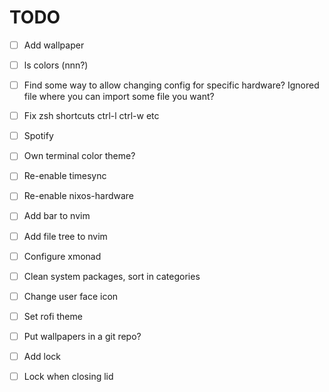 # TODO

- [ ] Add wallpaper
- [ ] ls colors (nnn?)
- [ ] Find some way to allow changing config for specific hardware? Ignored file where you can import some file you want?
- [ ] Fix zsh shortcuts ctrl-l ctrl-w etc
- [ ] Spotify
- [ ] Own terminal color theme?
- [ ] Re-enable timesync
- [ ] Re-enable nixos-hardware
- [ ] Add bar to nvim
- [ ] Add file tree to nvim
- [ ] Configure xmonad
- [ ] Clean system packages, sort in categories
- [ ] Change user face icon
- [ ] Set rofi theme
- [ ] Put wallpapers in a git repo?
- [ ] Add lock
- [ ] Lock when closing lid

